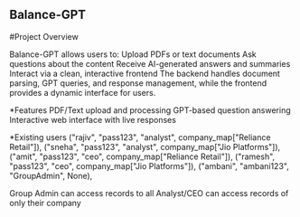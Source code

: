 ## Balance-GPT
#Project Overview

Balance-GPT allows users to:
Upload PDFs or text documents
Ask questions about the content 
Receive AI-generated answers and summaries
Interact via a clean, interactive frontend
The backend handles document parsing, GPT queries, and response management, while the frontend provides a dynamic interface for users.

*Features
PDF/Text upload and processing
GPT-based question answering
Interactive web interface with live responses

*Existing users
("rajiv", "pass123", "analyst", company_map["Reliance Retail"]),
        ("sneha", "pass123", "analyst", company_map["Jio Platforms"]),
        ("amit", "pass123", "ceo", company_map["Reliance Retail"]),
        ("ramesh", "pass123", "ceo", company_map["Jio Platforms"]),
        ("ambani", "ambani123", "GroupAdmin", None),

Group Admin can access records to all
Analyst/CEO can access records of only their company


